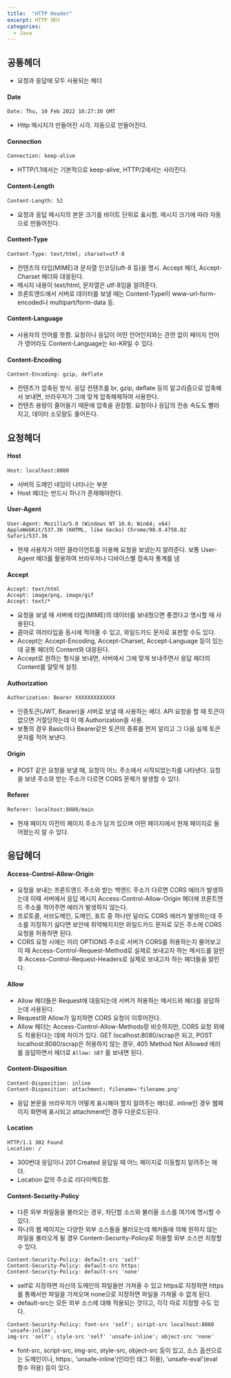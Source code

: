 ```yaml
---
title:  "HTTP Header"
excerpt: HTTP 헤더
categories:
  - Java
---
```


## 공통헤더
- 요청과 응답에 모두 사용되는 헤더

#### Date
  
```
Date: Thu, 10 Feb 2022 10:27:30 GMT
```  

- Http 메시지가 만들어진 시각. 자동으로 만들어진다.

#### Connection
  
```
Connection: keep-alive
```  

- HTTP/1.1에서는 기본적으로 keep-alive, HTTP/2에서는 사라진다.

#### Content-Length
  
```
Content-Length: 52
```  

- 요청과 응답 메시지의 본문 크기를 바이트 단위로 표시함. 메시지 크기에 따라 자동으로 만들어진다.

#### Content-Type
  
```
Content-Type: text/html; charset=utf-8
```  

- 컨텐츠의 타입(MIME)과 문자열 인코딩(uft-8 등)을 명시. Accept 헤더, Accept-Charset 헤더와 대응된다.
- 메시지 내용이 text/html, 문자열은 utf-8임을 알려준다.
- 프론트엔드에서 서버로 데이터를 보낼 때는 Content-Type이 www-url-form-encoded나 multipart/form-data 등.

#### Content-Language
- 사용자의 언어를 뜻함. 요청이나 응답이 어떤 언어인지와는 관련 없이 페이지 언어가 영어라도 Content-Language는 ko-KR일 수 있다.


#### Content-Encoding
  
```
Content-Encoding: gzip, deflate
```  

- 컨텐츠가 압축된 방식. 응답 컨텐츠를 br, gzip, deflate 등의 알고리즘으로 압축해서 보내면, 브라우저가 그에 맞게 압축해제하여 사용한다.
- 컨텐츠 용량이 줄어들기 때문에 압축을 권장함. 요청이나 응답의 전송 속도도 빨라지고, 데이터 소모량도 줄어든다.

## 요청헤더

#### Host
  
```
Host: localhost:8080
```  

- 서버의 도메인 네임이 나타나는 부분
- Host 헤더는 반드시 하나가 존재해야한다.

#### User-Agent
  
```
User-Agent: Mozilla/5.0 (Windows NT 10.0; Win64; x64) AppleWebKit/537.36 (KHTML, like Gecko) Chrome/98.0.4758.82 Safari/537.36
```  

- 현재 사용자가 어떤 클라이언트를 이용해 요청을 보냈는지 알려준다. 보통 User-Agent 헤더를 활용하여 브라우저나 디바이스별 접속자 통계를 냄

#### Accept
  
```
Accept: text/html
Accept: image/png, image/gif
Accept: text/*
```  

- 요청을 보낼 때 서버에 타입(MIME)의 데이터를 보내줬으면 좋겠다고 명시할 때 사용된다.
- 콤마로 여러타입을 동시에 적어줄 수 있고, 와일드카드 문자로 표현할 수도 있다.
- Accept는 Accept-Encoding, Accept-Charset, Accept-Language 등이 있는데 공통 헤더의 Content와 대응된다.
- Accept로 원하는 형식을 보내면, 서버에서 그에 맞게 보내주면서 응답 헤더의 Content를 알맞게 설정.

#### Authorization
  
```
Authorization: Bearer XXXXXXXXXXXXX
```  

- 인증토큰(JWT, Bearer)을 서버로 보낼 때 사용하는 헤더. API 요청을 할 때 토큰이 없으면 거절당하는데 이 때 Authorization을 사용.
- 보통의 경우 Basic이나 Bearer같은 토큰의 종류를 먼저 알리고 그 다음 실제 토큰 문자를 적어 보낸다.

#### Origin
- POST 같은 요청을 보낼 때, 요청이 어느 주소에서 시작되었는지를 나타낸다. 요청을 보낸 주소와 받는 주소가 다르면 CORS 문제가 발생할 수 있다.

#### Referer
  
```
Referer: localhost:8080/main
```  

- 현재 페이지 이전의 페이지 주소가 담겨 있으며 어떤 페이지에서 현재 페이지로 들어왔는지 알 수 있다.

## 응답헤더

#### Access-Control-Allow-Origin
- 요청을 보내는 프론트엔드 주소와 받는 백엔드 주소가 다르면 CORS 에러가 발생하는데 이때 서버에서 응답 메시지 Access-Control-Allow-Origin 헤더에 프론트엔드 주소를 적어주면 에러가 발생하지 않는다.
- 프로토콜, 서브도메인, 도메인, 포트 중 하나만 달라도 CORS 에러가 발생하는데 주소를 지정하기 싫다면 보안에 취약해지지만 와일드카드 문자로 모든 주소에 CORS 요청을 허용하면 된다.
- CORS 요청 시에는 미리 OPTIONS 주소로 서버가 CORS를 허용하는지 물어보고 이 때 Access-Control-Request-Method로 실제로 보내고자 하는 메서드를 알린 후 Access-Control-Request-Headers로 실제로 보내고자 하는 헤더들을 알린다.

#### Allow
- Allow 헤더들은 Request에 대응되는데 서버가 허용하는 메서드와 헤더를 응답하는데 사용된다.
- Request와 Allow가 일치하면 CORS 요청이 이루어진다.
- Allow 헤더는 Access-Control-Allow-Methods랑 비슷하지만, CORS 요청 외에도 적용된다는 데에 차이가 있다. GET localhost:8080/scrap은 되고, POST localhost:8080/scrap은 허용하지 않는 경우, 405 Method Not Allowed 에러를 응답하면서 헤더로   ```Allow: GET```  를 보내면 된다.

#### Content-Disposition
  
```
Content-Disposition: inline
Content-Disposition: attachment; filename='filename.png'
```  

- 응답 본문을 브라우저가 어떻게 표시해야 할지 알려주는 헤더로. inline인 경우 웹페이지 화면에 표시되고 attachment인 경우 다운로드된다.

#### Location
  
```
HTTP/1.1 302 Found
Location: /
```  

- 300번대 응답이나 201 Created 응답일 때 어느 페이지로 이동할지 알려주는 헤더.
- Location 값의 주소로 리다이렉트함.

#### Content-Security-Policy
- 다른 외부 파일들을 불러오는 경우, 차단할 소스와 불러올 소스를 여기에 명시할 수 있다.
- 하나의 웹 페이지는 다양한 외부 소스들을 불러오는데 해커들에 의해 원하지 않는 파일을 불러오게 될 경우 Content-Security-Policy로 허용할 외부 소스만 지정할 수 있다.

  
```
Content-Security-Policy: default-src 'self'
Content-Security-Policy: default-src https:
Content-Security-Policy: default-src 'none'
```  

- self로 지정하면 자신의 도메인의 파일들만 가져올 수 있고 https로 지정하면 https를 통해서만 파일을 가져오며 none으로 지정하면 파일을 가져올 수 없게 된다.
- default-src는 모든 외부 소스에 대해 적용되는 것이고, 각각 따로 지정할 수도 있다.

  
```
Content-Security-Policy: font-src 'self'; script-src localhost:8080 'unsafe-inline';
img-src 'self'; style-src 'self' 'unsafe-inline'; object-src 'none'
```  

- font-src, script-src, img-src, style-src, object-src 등이 있고, 소스 옵션으로는 도메인이나, https:, 'unsafe-inline'(인라인 태그 허용), 'unsafe-eval'(eval 함수 허용) 등이 있다.

